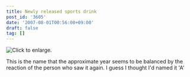 ```yaml
---
title: Newly released sports drink
post_id: '3605'
date: '2007-08-01T00:56:00+09:00'
draft: false
tag: []
---
```


![Click to enlarge.](https://danmaq.com/image/mixi/2007/515907884_32_s.jpg)

This is the name that the approximate year seems to be balanced by the reaction of the person who saw it again. I guess I thought I'd named it 'A'